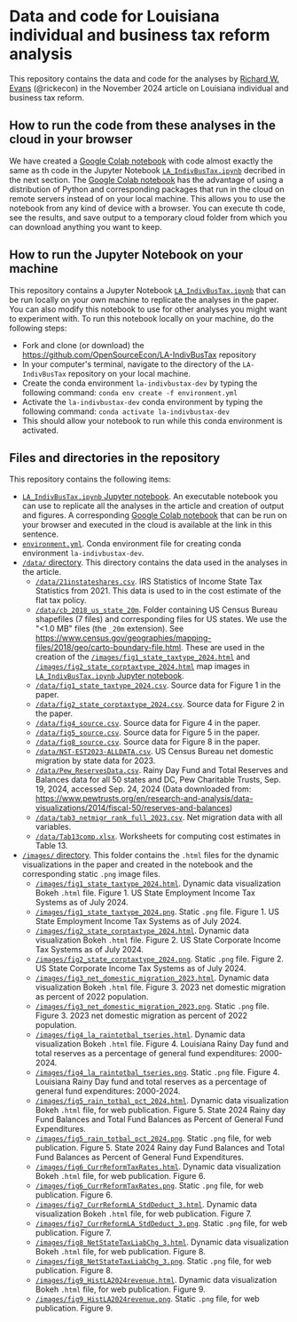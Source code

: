 # Data and code for Louisiana individual and business tax reform analysis
This repository contains the data and code for the analyses by [Richard W. Evans](https://sites.google.com/site/rickecon) (@rickecon) in the November 2024 article on Louisiana individual and business tax reform.

## How to run the code from these analyses in the cloud in your browser
We have created a [Google Colab notebook](https://colab.research.google.com/drive/10dj_LjvZtCA0efUWN1enjqTAb5keYOWK?usp=sharing) with code almost exactly the same as th code in the Jupyter Notebook [`LA_IndivBusTax.ipynb`](LA_IndivBusTax.ipynb) decribed in the next section. The [Google Colab notebook](https://colab.research.google.com/drive/10dj_LjvZtCA0efUWN1enjqTAb5keYOWK?usp=sharing) has the advantage of using a distribution of Python and corresponding packages that run in the cloud on remote servers instead of on your local machine. This allows you to use the notebook from any kind of device with a browser. You can execute th code, see the results, and save output to a temporary cloud folder from which you can download anything you want to keep.

## How to run the Jupyter Notebook on your machine
This repository contains a Jupyter Notebook [`LA_IndivBusTax.ipynb`](LA_IndivBusTax.ipynb) that can be run locally on your own machine to replicate the analyses in the paper. You can also modify this notebook to use for other analyses you might want to experiment with. To run this notebook locally on your machine, do the following steps:
* Fork and clone (or download) the https://github.com/OpenSourceEcon/LA-IndivBusTax repository
* In your computer's terminal, navigate to the directory of the `LA-IndivBusTax` repository on your local machine.
* Create the conda environment `la-indivbustax-dev` by typing the following command: `conda env create -f environment.yml`
* Activate the `la-indivbustax-dev` conda environment by typing the following command: `conda activate la-indivbustax-dev`
* This should allow your notebook to run while this conda environment is activated.

## Files and directories in the repository
This repository contains the following items:
* [`LA_IndivBusTax.ipynb` Jupyter notebook](LA_IndivBusTax.ipynb). An executable notebook you can use to replicate all the analyses in the article and creation of output and figures. A corresponding [Google Colab notebook](https://colab.research.google.com/drive/10dj_LjvZtCA0efUWN1enjqTAb5keYOWK?usp=sharing) that can be run on your browser and executed in the cloud is available at the link in this sentence.
* [`environment.yml`](environment.yml). Conda environment file for creating conda environment `la-indivbustax-dev`.
* [`/data/` directory](data/). This directory contains the data used in the analyses in the article.
    * [`/data/21instateshares.csv`](/data/21instateshares.csv). IRS Statistics of Income State Tax Statistics from 2021. This data is used to in the cost estimate of the flat tax policy.
    * [`/data/cb_2018_us_state_20m`](/data/cb_2018_us_state_20m). Folder containing US Census Bureau shapefiles (7 files) and corresponding files for US states. We use the "<1.0 MB" files (the `_20m` extension). See https://www.census.gov/geographies/mapping-files/2018/geo/carto-boundary-file.html. These are used in the creation of the [`/images/fig1_state_taxtype_2024.html`](/images/fig1_state_taxtype_2024.html) and [`/images/fig2_state_corptaxtype_2024.html`](/images/fig2_state_corptaxtype_2024.html) map images in [`LA_IndivBusTax.ipynb` Jupyter notebook](LA_IndivBusTax.ipynb).
    * [`/data/fig1_state_taxtype_2024.csv`](/data/fig1_state_taxtype_2024.csv). Source data for Figure 1 in the paper.
    * [`/data/fig2_state_corptaxtype_2024.csv`](/data/fig2_state_corptaxtype_2024.csv). Source data for Figure 2 in the paper.
    * [`/data/fig4_source.csv`](/data/fig4_source.csv). Source data for Figure 4 in the paper.
    * [`/data/fig5_source.csv`](/data/fig5_source.csv). Source data for Figure 5 in the paper.
    * [`/data/fig8_source.csv`](/data/fig8_source.csv). Source data for Figure 8 in the paper.
    * [`/data/NST-EST2023-ALLDATA.csv`](/data/NST-EST2023-ALLDATA.csv). US Census Bureau net domestic migration by state data for 2023.
    * [`/data/Pew_ReservesData.csv`](/data/Pew_ReservesData.csv). Rainy Day Fund and Total Reserves and Balances data for all 50 states and DC, Pew Charitable Trusts, Sep. 19, 2024, accessed Sep. 24, 2024 (Data downloaded from: https://www.pewtrusts.org/en/research-and-analysis/data-visualizations/2014/fiscal-50/reserves-and-balances)
    * [`/data/tab3_netmigr_rank_full_2023.csv`](/data/tab3_netmigr_rank_full_2023.csv). Net migration data with all variables.
    * [`/data/Tab13comp.xlsx`](/data/Tab13comp.xlsx). Worksheets for computing cost estimates in Table 13.
* [`/images/` directory](images/). This folder contains the `.html` files for the dynamic visualizations in the paper and created in the notebook and the corresponding static `.png` image files.
    * [`/images/fig1_state_taxtype_2024.html`](/images/fig1_state_taxtype_2024.html). Dynamic data visualization Bokeh `.html` file. Figure 1. US State Employment Income Tax Systems as of July 2024.
    * [`/images/fig1_state_taxtype_2024.png`](/images/fig1_state_taxtype_2024.png). Static `.png` file. Figure 1. US State Employment Income Tax Systems as of July 2024.
    * [`/images/fig2_state_corptaxtype_2024.html`](/images/fig2_state_corptaxtype_2024.html). Dynamic data visualization Bokeh `.html` file. Figure 2. US State Corporate Income Tax Systems as of July 2024.
    * [`/images/fig2_state_corptaxtype_2024.png`](/images/fig2_state_corptaxtype_2024.png). Static `.png` file. Figure 2. US State Corporate Income Tax Systems as of July 2024.
    * [`/images/fig3_net_domestic_migration_2023.html`](/images/fig3_net_domestic_migration_2023.html). Dynamic data visualization Bokeh `.html` file. Figure 3. 2023 net domestic migration as percent of 2022 population.
    * [`/images/fig3_net_domestic_migration_2023.png`](/images/fig3_net_domestic_migration_2023.png). Static `.png` file. Figure 3. 2023 net domestic migration as percent of 2022 population.
    * [`/images/fig4_la_raintotbal_tseries.html`](/images/fig4_la_raintotbal_tseries.html). Dynamic data visualization Bokeh `.html` file. Figure 4. Louisiana Rainy Day fund and total reserves as a percentage of general fund expenditures: 2000-2024.
    * [`/images/fig4_la_raintotbal_tseries.png`](/images/fig4_la_raintotbal_tseries.png). Static `.png` file. Figure 4. Louisiana Rainy Day fund and total reserves as a percentage of general fund expenditures: 2000-2024.
    * [`/images/fig5_rain_totbal_pct_2024.html`](/images/fig5_rain_totbal_pct_2024.html). Dynamic data visualization Bokeh `.html` file, for web publication. Figure 5. State 2024 Rainy day Fund Balances and Total Fund Balances as Percent of General Fund Expenditures.
    * [`/images/fig5_rain_totbal_pct_2024.png`](/images/fig5_rain_totbal_pct_2024.png). Static `.png` file, for web publication. Figure 5. State 2024 Rainy day Fund Balances and Total Fund Balances as Percent of General Fund Expenditures.
    * [`/images/fig6_CurrReformTaxRates.html`](/images/fig6_CurrReformTaxRates.html). Dynamic data visualization Bokeh `.html` file, for web publication. Figure 6.
    * [`/images/fig6_CurrReformTaxRates.png`](/images/fig6_CurrReformTaxRates.png). Static `.png` file, for web publication. Figure 6.
    * [`/images/fig7_CurrReformLA_StdDeduct_3.html`](/images/fig7_CurrReformLA_StdDeduct_3.html). Dynamic data visualization Bokeh `.html` file, for web publication. Figure 7.
    * [`/images/fig7_CurrReformLA_StdDeduct_3.png`](/images/fig7_CurrReformLA_StdDeduct_3.png). Static `.png` file, for web publication. Figure 7.
    * [`/images/fig8_NetStateTaxLiabChg_3.html`](/images/fig8_NetStateTaxLiabChg_3.html). Dynamic data visualization Bokeh `.html` file, for web publication. Figure 8.
    * [`/images/fig8_NetStateTaxLiabChg_3.png`](/images/fig8_NetStateTaxLiabChg_3.png). Static `.png` file, for web publication. Figure 8.
    * [`/images/fig9_HistLA2024revenue.html`](/images/fig9_HistLA2024revenue.html). Dynamic data visualization Bokeh `.html` file, for web publication. Figure 9.
    * [`/images/fig9_HistLA2024revenue.png`](/images/fig9_HistLA2024revenue.png). Static `.png` file, for web publication. Figure 9.
